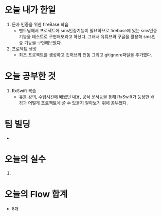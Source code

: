 # 오늘 내가 한일
1. 문자 인증을 위한 fireBase 학습
    - 멘토님께서 프로젝트에 sms인증기능이 필요하므로 firebase에 있는 sms인증기능을 테스트로 구현해보라고 하셨다. 그래서 유튜브와 구글을 활용해 sms인증 기능을 구현해보았다.
2. 프로젝트 생성
    - 최초 프로젝트를 생성하고 깃허브와 연동 그리고 gitignore파일을 추가했다.


# 오늘 공부한 것
1. RxSwift 복습
    - 유튭 강의, 수업시간에 배웠던 내용, 공식 문서등을 통해 RxSwift가 등장한 배경과 어떻게 프로젝트에 쓸 수 있을지 알아보기 위해 공부했다.
# 팀 빌딩
  - 
# 오늘의 실수
 1. 

# 오늘의 Flow 합계
  - 8개
